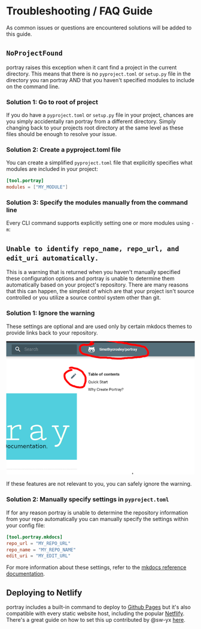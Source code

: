 # Troubleshooting / FAQ Guide

As common issues or questions are encountered solutions will be added to this guide.

## `NoProjectFound`

portray raises this exception when it cant find a project in the current directory.
This means that there is no `pyproject.toml` or `setup.py` file in the directory you ran portray
AND that you haven't specified modules to include on the command line.

### Solution 1: Go to root of project
If you do have a `pyproject.toml` or `setup.py` file in your project, chances are you simply accidentally ran
portray from a different directory. Simply changing back to your projects root directory at the same level as
these files should be enough to resolve your issue.

### Solution 2: Create a pyproject.toml file
You can create a simplified `pyproject.toml` file that explicitly specifies what modules are included in your project:

```toml
[tool.portray]
modules = ["MY_MODULE"]
```

### Solution 3: Specify the modules manually from the command line
Every CLI command supports explicitly setting one or more modules using `-m`:

<script id="asciicast-264805" src="https://asciinema.org/a/264805.js" async></script>

## `Unable to identify repo_name, repo_url, and edit_uri automatically.`

This is a warning that is returned when you haven't manually specified these configuration options
and portray is unable to determine them automatically based on your project's repository.
There are many reasons that this can happen, the simplest of which are that your project isn't source
controlled or you utilize a source control system other than git.

### Solution 1: Ignore the warning
These settings are optional and are used only by certain mkdocs themes to provide links back to your repository.

![Features that repo_url settings are used for](art/repo_url.png)

If these features are not relevant to you, you can safely ignore the warning.

### Solution 2: Manually specify settings in `pyproject.toml`
If for any reason portray is unable to determine the repository information from your repo automatically you can
manually specify the settings within your config file:

```toml
[tool.portray.mkdocs]
repo_url = "MY_REPO_URL"
repo_name = "MY_REPO_NAME"
edit_uri = "MY_EDIT_URL"
```

For more information about these settings, refer to the [mkdocs reference documentation](https://www.mkdocs.org/user-guide/configuration/#repo_url).

## Deploying to Netlify

portray includes a built-in command to deploy to [Github Pages](https://pages.github.com/) but it's also compatible with every static website host, including the popular [Netflify](https://www.netlify.com).
There's a great guide on how to set this up contributed by @sw-yx [here](https://scotch.io/@sw-yx/python-the-jamstack).
